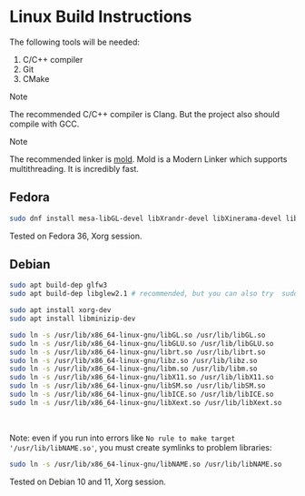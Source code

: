 # Linux Build Instructions

The following tools will be needed:

1. C/C++ compiler
2. Git
3. CMake

> [!NOTE]
> The recommended C/C++ compiler is Clang. But the project also should
> compile with GCC.

> [!NOTE]
> The recommended linker is [mold](https://github.com/rui314/mold).
> Mold is a Modern Linker which supports multithreading. It is incredibly fast.

## Fedora

```bash
sudo dnf install mesa-libGL-devel libXrandr-devel libXinerama-devel libXcursor-devel libXi-devel
```

Tested on Fedora 36, Xorg session.

## Debian

```bash
sudo apt build-dep glfw3
sudo apt build-dep libglew2.1 # recommended, but you can also try  sudo apt install libglu1-mesa-dev

sudo apt install xorg-dev
sudo apt install libminizip-dev

sudo ln -s /usr/lib/x86_64-linux-gnu/libGL.so /usr/lib/libGL.so
sudo ln -s /usr/lib/x86_64-linux-gnu/libGLU.so /usr/lib/libGLU.so
sudo ln -s /usr/lib/x86_64-linux-gnu/librt.so /usr/lib/librt.so
sudo ln -s /usr/lib/x86_64-linux-gnu/libz.so /usr/lib/libz.so
sudo ln -s /usr/lib/x86_64-linux-gnu/libm.so /usr/lib/libm.so
sudo ln -s /usr/lib/x86_64-linux-gnu/libX11.so /usr/lib/libX11.so
sudo ln -s /usr/lib/x86_64-linux-gnu/libSM.so /usr/lib/libSM.so
sudo ln -s /usr/lib/x86_64-linux-gnu/libICE.so /usr/lib/libICE.so
sudo ln -s /usr/lib/x86_64-linux-gnu/libXext.so /usr/lib/libXext.so
```

<br>

Note: even if you run into errors like `No rule to make target '/usr/lib/libNAME.so'`, 
you must create symlinks to problem libraries:

```bash
sudo ln -s /usr/lib/x86_64-linux-gnu/libNAME.so /usr/lib/libNAME.so
```

Tested on Debian 10 and 11, Xorg session.
